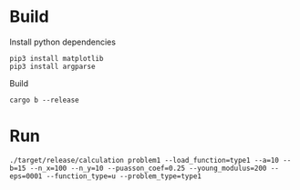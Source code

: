 # Build
Install python dependencies
```
pip3 install matplotlib
pip3 install argparse
```
Build
```
cargo b --release
```

# Run
```
./target/release/calculation problem1 --load_function=type1 --a=10 --b=15 --n_x=100 --n_y=10 --puasson_coef=0.25 --young_modulus=200 --eps=0001 --function_type=u --problem_type=type1
```